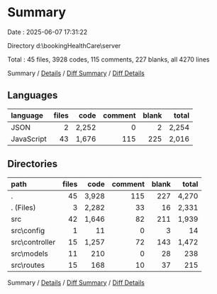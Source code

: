 # Summary

Date : 2025-06-07 17:31:22

Directory d:\\bookingHealthCare\\server

Total : 45 files,  3928 codes, 115 comments, 227 blanks, all 4270 lines

Summary / [Details](details.md) / [Diff Summary](diff.md) / [Diff Details](diff-details.md)

## Languages
| language | files | code | comment | blank | total |
| :--- | ---: | ---: | ---: | ---: | ---: |
| JSON | 2 | 2,252 | 0 | 2 | 2,254 |
| JavaScript | 43 | 1,676 | 115 | 225 | 2,016 |

## Directories
| path | files | code | comment | blank | total |
| :--- | ---: | ---: | ---: | ---: | ---: |
| . | 45 | 3,928 | 115 | 227 | 4,270 |
| . (Files) | 3 | 2,282 | 33 | 16 | 2,331 |
| src | 42 | 1,646 | 82 | 211 | 1,939 |
| src\\config | 1 | 11 | 0 | 3 | 14 |
| src\\controller | 15 | 1,257 | 72 | 143 | 1,472 |
| src\\models | 11 | 210 | 0 | 28 | 238 |
| src\\routes | 15 | 168 | 10 | 37 | 215 |

Summary / [Details](details.md) / [Diff Summary](diff.md) / [Diff Details](diff-details.md)